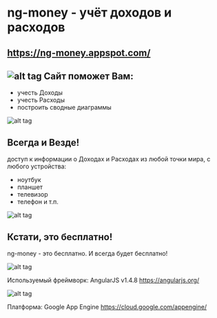 ng-money - учёт доходов и расходов
==================================
https://ng-money.appspot.com/
-----------------------------

![alt tag](https://ng-money.appspot.com/images/landing_page_site_help_you.png)
Сайт поможет Вам:
-----------------
* учесть Доходы
* учесть Расходы
* построить сводные диаграммы

![alt tag](https://ng-money.appspot.com/images/landing_page_anytime_and_anywhere.png)

Всегда и Везде!
---------------
доступ к информации о Доходах и Расходах из любой точки мира,
с любого устройства:
* ноутбук
* планшет
* телевизор
* телефон и т.п.

![alt tag](https://ng-money.appspot.com/images/landing_page_its_free.png)

Кстати, это бесплатно!
----------------------
ng-money - это бесплатно.
И всегда будет бесплатно!

![alt tag](https://angularjs.org/img/AngularJS-large.png)

Используемый фреймворк: AngularJS v1.4.8
https://angularjs.org/

![alt tag](https://cloud.google.com/images/appengine-icon-54x48.png)

Платформа: Google App Engine
https://cloud.google.com/appengine/

